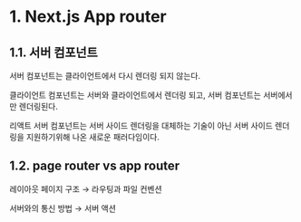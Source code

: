 # 1. Next.js  App router

## 1.1. 서버 컴포넌트

서버 컴포넌트는 클라이언트에서 다시 렌더링 되지 않는다.

클라이언트 컴포넌트는 서버와 클라이언트에서 렌더링 되고, 서버 컴포넌트는 서버에서만 렌더링된다.

리액트 서버 컴포넌트는 서버 사이드 렌더링을 대체하는 기술이 아닌 서버 사이드 렌더링을 지원하기위해 나온 새로운 패러다임이다.

## 1.2. page router vs app router

레이아웃 페이지 구조 → 라우팅과 파일 컨벤션

서버와의 통신 방법 → 서버 액션